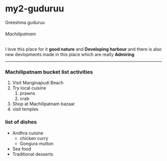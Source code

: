 # my2-guduruu
Greeshma guduruu
###### Machilipatnam
I love this place for it **good nature** and **Developing harbour** and there is also new devlopments made in this place which are really **Admiring**

---
### Machilipatnam bucket list activities

1. Visit Manginapudi Beach
2. Try local cuisine
    1. prawns
    2. crab
3. Shop at Machilipatnam bazaar
4. visit temples

### list of dishes

* Andhra cuisine
    * chicken curry
    * Gongura mutton
* Sea food
* Traditional desserts


